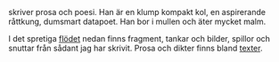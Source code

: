 <script>
  import TitleText from "$lib/components/text/TitleText.svelte";
</script>

<TitleText>
  skriver prosa och poesi. Han är en klump kompakt kol, en aspirerande råttkung, dumsmart datapoet.
  Han bor i mullen och äter mycket malm.
</TitleText>

I det spretiga <a class="clickable" href="#sprawl">flödet</a> nedan finns fragment, tankar och bilder, spillor och snuttar från sådant jag har skrivit. Prosa och dikter finns bland <a class="clickable" href="/work">texter</a>.

<div id="sprawl"></div>